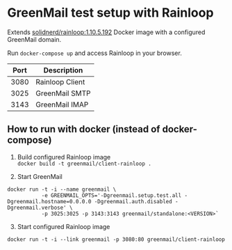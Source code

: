 GreenMail test setup with Rainloop
=========

Extends [solidnerd/rainloop:1.10.5.192](https://github.com/solidnerd/docker-rainloop) Docker image with a configured GreenMail domain.

Run `docker-compose up` and access Rainloop in your browser.

|Port|Description|
|----|-----------|
|3080| Rainloop Client| 
|3025| GreenMail SMTP | 
|3143| GreenMail IMAP | 

How to run with docker (instead of docker-compose)
--------

1. Build configured Rainloop image  
   `docker build -t greenmail/client-rainloop .`

2. Start GreenMail
```
docker run -t -i --name greenmail \
           -e GREENMAIL_OPTS='-Dgreenmail.setup.test.all -Dgreenmail.hostname=0.0.0.0 -Dgreenmail.auth.disabled -Dgreenmail.verbose' \
           -p 3025:3025 -p 3143:3143 greenmail/standalone:<VERSION>`
```

3. Start configured Rainloop image

`docker run -t -i --link greenmail -p 3080:80 greenmail/client-rainloop`

